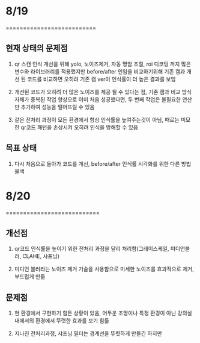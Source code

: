 # 8/19
==========================
## 현재 상태의 문제점
1. qr 스캔 인식 개선을 위해 yolo, 노이즈제거, 자동 명암 조절, roi 디코딩 까지 많은 변수와 라이브러리를 적용했지만 before/after 인임을 비교하기위해 기존 캠과 개선 된 코드를 비교하면 오히려 기존 캠 ver이 인식률이 더 높은 결과를 보임

2. 개선된 코드가 오히려 더 많은 노이즈를 제공 될 수 있다는 점, 기존 캠과 비교 방식 자체가 중복된 작업 향상으로 이미 처음 성공했다면, 두 번째 작업은 불필요한 연산만 추가하여 성능을 떨어뜨릴 수 있음

3. 같은 전처리 과정이 모든 환경에서 항상 인식률을 높여주는것이 아님, 때로는 미묘한 qr코드 패턴을 손상시켜 오히려 인식을 방해할 수 있음

## 목표 상태
1. 다시 처음으로 돌아가 코드를 개선, before/after 인식률 시각화를 위한 다른 방법 물색

# 8/20
===========================
## 개선점
1. qr코드 인식률을 높이기 위한 전처리 과정을 달리 처리함(그레이스케일, 미디언블러, CLAHE, 샤프닝)

2. 미디언 블러라는 노이즈 제거 기술을 사용함으로 미세한 노이즈를 효과적으로 제거, 부드럽게 만듦

## 문제점
1. 현 환경에서 구현하기 힘든 상황이 있음, 어두운 조명이나 특정 환경이 아닌 강의실 내에서의 환경에서 뚜렷한 효과를 보기 힘듦

2. 지나친 전처리과정, 샤프닝 필터는 경계선을 뚜렷하게 만들긴 하지만